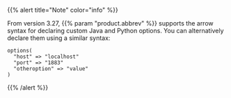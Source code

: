 ---
---
<!-- DISCLAIMER: This file is based on the syslog-ng Open Source Edition documentation https://github.com/balabit/syslog-ng-ose-guides/commit/2f4a52ee61d1ea9ad27cb4f3168b95408fddfdf2 and is used under the terms of The syslog-ng Open Source Edition Documentation License. The file has been modified by Axoflow. -->
{{% alert title="Note" color="info" %}}

From version 3.27, {{% param "product.abbrev" %}} supports the arrow syntax for declaring custom Java and Python options. You can alternatively declare them using a similar syntax:

```shell
options(
  "host" => "localhost"
  "port" => "1883"
  "otheroption" => "value"
)           
```
{{% /alert %}}
